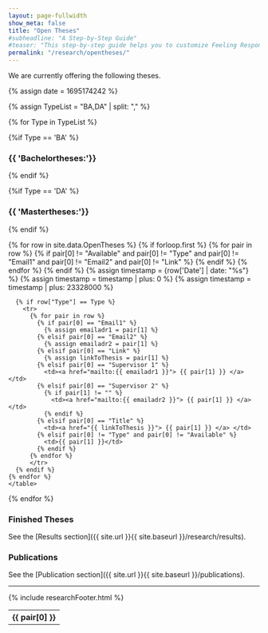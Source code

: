 ```yaml
---
layout: page-fullwidth
show_meta: false
title: "Open Theses"
#subheadline: "A Step-by-Step Guide"
#teaser: "This step-by-step guide helps you to customize Feeling Responsive to your needs."
permalink: "/research/opentheses/"
---
```

We are currently offering the following theses.

{% assign date = 1695174242 %}

{% assign TypeList = "BA,DA" | split: "," %}

{% for Type in TypeList %}

{%if Type == 'BA' %}
### {{ 'Bachelortheses:'}}
{% endif %}

{%if Type == 'DA' %}
### {{ 'Mastertheses:'}}
{% endif %}

  <table class="thesis-table">
    {% for row in site.data.OpenTheses %}
      {% if forloop.first %}
        <tr>
        {% for pair in row %}
          {% if pair[0] != "Available" and pair[0] != "Type" and pair[0] != "Email1" and pair[0] != "Email2" and pair[0] != "Link" %}
            <th>{{ pair[0] }}</th>
          {% endif %}
        {% endfor %}
        </tr>
      {% endif %}	
      {% assign timestamp = {row['Date'] | date: "%s"} %}
      {% assign timestamp = timestamp | plus: 0 %}
      {% assign timestamp = timestamp | plus: 23328000 %}
	  
      {% if row["Type"] == Type %}
        <tr>
          {% for pair in row %}
            {% if pair[0] == "Email1" %}
              {% assign emailadr1 = pair[1] %}
            {% elsif pair[0] == "Email2" %}
              {% assign emailadr2 = pair[1] %}
            {% elsif pair[0] == "Link" %}
              {% assign linkToThesis = pair[1] %}
            {% elsif pair[0] == "Supervisor 1" %}
              <td><a href="mailto:{{ emailadr1 }}"> {{ pair[1] }} </a> </td>
            {% elsif pair[0] == "Supervisor 2" %}
              {% if pair[1] != "" %}
                <td><a href="mailto:{{ emailadr2 }}"> {{ pair[1] }} </a> </td>
              {% endif %}
            {% elsif pair[0] == "Title" %}
              <td><a href="{{ linkToThesis }}"> {{ pair[1] }} </a> </td>
            {% elsif pair[0] != "Type" and pair[0] != "Available" %}
              <td>{{ pair[1] }}</td>
            {% endif %}
          {% endfor %}
          </tr>
      {% endif %}
    {% endfor %}
    </table>
{% endfor %}

### Finished Theses


See the [Results section]({{ site.url }}{{ site.baseurl }}/research/results).

### Publications

See the [Publication section]({{ site.url }}{{ site.baseurl }}/publications).

---

{% include researchFooter.html %}
